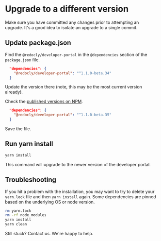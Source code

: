 # Upgrade to a different version

Make sure you have committed any changes prior to attempting an upgrade.
It's a good idea to isolate an upgrade to a single commit.

## Update package.json

Find the `@redocly/developer-portal` in the `@dependencies` section of the `package.json` file.
```json
  "dependencies": {
    "@redocly/developer-portal": "^1.1.0-beta.34"
  }
```

Update the version there (note, this may be the most current version already).

Check the [published versions on NPM](https://www.npmjs.com/package/@redocly/developer-portal).

```json
  "dependencies": {
    "@redocly/developer-portal": "^1.1.0-beta.35"
  }
```

Save the file.

## Run yarn install

```bash
yarn install
```

This command will upgrade to the newer version of the developer portal.

## Troubleshooting

If you hit a problem with the installation, you may want to try to delete your `yarn.lock` file and then `yarn install` again.
Some dependencies are pinned based on the underlying OS or node version.

```bash
rm yarn.lock
rm -rf node_modules
yarn install
yarn clean
```

Still stuck? Contact us. We're happy to help.
